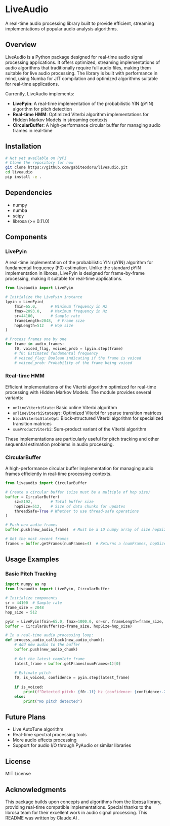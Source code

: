 # LiveAudio

A real-time audio processing library built to provide efficient, streaming implementations of popular audio analysis algorithms.

## Overview

LiveAudio is a Python package designed for real-time audio signal processing applications. It offers optimized, streaming implementations of audio algorithms that traditionally require full audio files, making them suitable for live audio processing. The library is built with performance in mind, using Numba for JIT compilation and optimized algorithms suitable for real-time applications.

Currently, LiveAudio implements:

- **LivePyin**: A real-time implementation of the probabilistic YIN (pYIN) algorithm for pitch detection
- **Real-time HMM**: Optimized Viterbi algorithm implementations for Hidden Markov Models in streaming contexts
- **CircularBuffer**: A high-performance circular buffer for managing audio frames in real-time

## Installation

```bash
# Not yet available on PyPI
# Clone the repository for now
git clone https://github.com/gabiteodoru/liveaudio.git
cd liveaudio
pip install -e .
```

## Dependencies

- numpy
- numba
- scipy
- librosa (>= 0.11.0)

## Components

### LivePyin

A real-time implementation of the probabilistic YIN (pYIN) algorithm for fundamental frequency (F0) estimation. Unlike the standard pYIN implementation in librosa, LivePyin is designed for frame-by-frame processing, making it suitable for real-time applications.

```python
from liveaudio import LivePyin

# Initialize the LivePyin instance
lpyin = LivePyin(
    fmin=65.0,      # Minimum frequency in Hz
    fmax=2093.0,    # Maximum frequency in Hz
    sr=44100,       # Sample rate
    frameLength=2048,  # Frame size
    hopLength=512   # Hop size
)

# Process frames one by one
for frame in audio_frames:
    f0, voiced_flag, voiced_prob = lpyin.step(frame)
    # f0: Estimated fundamental frequency
    # voiced_flag: Boolean indicating if the frame is voiced
    # voiced_prob: Probability of the frame being voiced
```

### Real-time HMM

Efficient implementations of the Viterbi algorithm optimized for real-time processing with Hidden Markov Models. The module provides several variants:

- `onlineViterbiState`: Basic online Viterbi algorithm
- `onlineViterbiStateOpt`: Optimized Viterbi for sparse transition matrices
- `blockViterbiStateOpt`: Block-structured Viterbi algorithm for specialized transition matrices
- `sumProductViterbi`: Sum-product variant of the Viterbi algorithm

These implementations are particularly useful for pitch tracking and other sequential estimation problems in audio processing.

### CircularBuffer

A high-performance circular buffer implementation for managing audio frames efficiently in real-time processing contexts.

```python
from liveaudio import CircularBuffer

# Create a circular buffer (size must be a multiple of hop size)
buffer = CircularBuffer(
    sz=8192,        # Total buffer size
    hopSize=512,    # Size of data chunks for updates
    threadSafe=True # Whether to use thread-safe operations
)

# Push new audio frames
buffer.push(new_audio_frame)  # Must be a 1D numpy array of size hopSize

# Get the most recent frames
frames = buffer.getFrames(numFrames=4)  # Returns a (numFrames, hopSize) array
```

## Usage Examples

### Basic Pitch Tracking

```python
import numpy as np
from liveaudio import LivePyin, CircularBuffer

# Initialize components
sr = 44100  # Sample rate
frame_size = 2048
hop_size = 512

pyin = LivePyin(fmin=65.0, fmax=1000.0, sr=sr, frameLength=frame_size, hopLength=hop_size)
buffer = CircularBuffer(sz=frame_size, hopSize=hop_size)

# In a real-time audio processing loop:
def process_audio_callback(new_audio_chunk):
    # Add new audio to the buffer
    buffer.push(new_audio_chunk)
    
    # Get the latest complete frame
    latest_frame = buffer.getFrames(numFrames=1)[0]
    
    # Estimate pitch
    f0, is_voiced, confidence = pyin.step(latest_frame)
    
    if is_voiced:
        print(f"Detected pitch: {f0:.1f} Hz (confidence: {confidence:.2f})")
    else:
        print("No pitch detected")
```

## Future Plans

- Live AutoTune algorithm
- Real-time spectral processing tools
- More audio effects processing
- Support for audio I/O through PyAudio or similar libraries

## License

MIT License

## Acknowledgments

This package builds upon concepts and algorithms from the [librosa](https://librosa.org/) library, providing real-time compatible implementations. Special thanks to the librosa team for their excellent work in audio signal processing.
This README was written by Claude.AI . 
